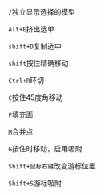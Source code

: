 `/`独立显示选择的模型

`Alt+E`挤出选单

`shift+D`复制选中

`shift`按住精确移动

`Ctrl+R`环切

`C`按住45度角移动

`F`填充面

`M`合并点

`G`按住时移动，启用吸附

`Shift+鼠标右键`改变游标位置

`Shift+S`游标吸附